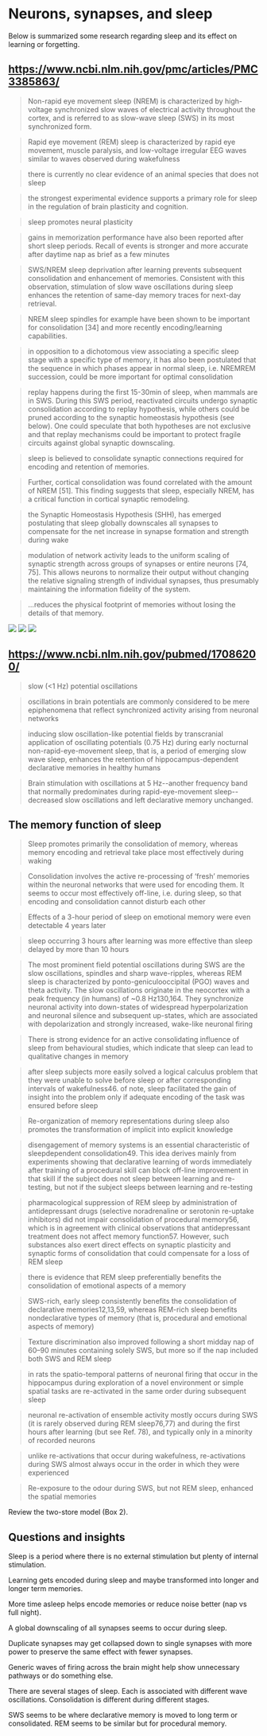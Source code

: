 # Neurons, synapses, and sleep

Below is summarized some research regarding sleep and its effect on learning
or forgetting.

## https://www.ncbi.nlm.nih.gov/pmc/articles/PMC3385863/

> Non-rapid eye movement sleep (NREM) is characterized by high-voltage synchronized slow waves of electrical activity throughout the cortex, and is referred to as slow-wave sleep (SWS) in its most synchronized form.

> Rapid eye movement (REM) sleep is characterized by rapid eye movement, muscle paralysis, and low-voltage irregular EEG waves similar to waves observed during wakefulness

> there is currently no clear evidence of an animal species that does not sleep

> the strongest experimental evidence supports a primary role for sleep in the regulation of brain plasticity and cognition.

> sleep promotes neural plasticity

> gains in memorization performance have also been reported after short sleep periods. Recall of events is stronger and more accurate after daytime nap as brief as a few minutes

>  SWS/NREM sleep deprivation after learning prevents subsequent consolidation and enhancement of memories. Consistent with this observation, stimulation of slow wave oscillations during sleep enhances the retention of same-day memory traces for next-day retrieval.

> NREM sleep spindles for example have been shown to be important for consolidation [34] and more recently encoding/learning capabilities.

> in opposition to a dichotomous view associating a specific sleep stage with a specific type of memory, it has also been postulated that the sequence in which phases appear in normal sleep, i.e. NREMREM succession, could be more important for optimal consolidation

> replay happens during the first 15-30min of sleep, when mammals are in SWS. During this SWS period, reactivated circuits undergo synaptic consolidation according to replay hypothesis, while others could be pruned according to the synaptic homeostasis hypothesis (see below). One could speculate that both hypotheses are not exclusive and that replay mechanisms could be important to protect fragile circuits against global synaptic downscaling.

> sleep is believed to consolidate synaptic connections required for encoding and retention of memories.

> Further, cortical consolidation was found correlated with the amount of NREM [51]. This finding suggests that sleep, especially NREM, has a critical function in cortical synaptic remodeling.

> the Synaptic Homeostasis Hypothesis (SHH), has emerged postulating that sleep globally downscales all synapses to compensate for the net increase in synapse formation and strength during wake

> modulation of network activity leads to the uniform scaling of synaptic strength across groups of synapses or entire neurons [74, 75]. This allows neurons to normalize their output without changing the relative signaling strength of individual synapses, thus presumably maintaining the information fidelity of the system.

> ...reduces the physical footprint of memories without losing the details of that memory.

![](https://www.ncbi.nlm.nih.gov/corecgi/tileshop/tileshop.fcgi?p=PMC3&id=379059&s=31&r=1&c=1) ![](https://www.ncbi.nlm.nih.gov/corecgi/tileshop/tileshop.fcgi?p=PMC3&id=379059&s=31&r=1&c=2) ![](https://www.ncbi.nlm.nih.gov/corecgi/tileshop/tileshop.fcgi?p=PMC3&id=379059&s=31&r=1&c=3)

## https://www.ncbi.nlm.nih.gov/pubmed/17086200/

> slow (<1 Hz) potential oscillations

> oscillations in brain potentials are commonly considered to be mere epiphenomena that reflect synchronized activity arising from neuronal networks

> inducing slow oscillation-like potential fields by transcranial application of oscillating potentials (0.75 Hz) during early nocturnal non-rapid-eye-movement sleep, that is, a period of emerging slow wave sleep, enhances the retention of hippocampus-dependent declarative memories in healthy humans

> Brain stimulation with oscillations at 5 Hz--another frequency band that normally predominates during rapid-eye-movement sleep--decreased slow oscillations and left declarative memory unchanged.

## The memory function of sleep

> Sleep promotes primarily
the consolidation of memory, whereas memory encoding
and retrieval take place most effectively during waking

> Consolidation involves the active re-processing of ‘fresh’
memories within the neuronal networks that were used
for encoding them. It seems to occur most effectively
off-line, i.e. during sleep, so that encoding and consolidation
cannot disturb each other

> Effects of a 3-hour period of sleep on
emotional memory were even detectable 4 years later

> sleep occurring 3 hours after learning
was more effective than sleep delayed by more than
10 hours

> The most prominent field potential oscillations during SWS
are the slow oscillations, spindles and sharp wave-ripples,
whereas REM sleep is characterized by ponto-geniculooccipital
(PGO) waves and theta activity. The slow oscillations
originate in the neocortex with a peak frequency (in humans)
of ~0.8 Hz130,164. They synchronize neuronal activity into
down-states of widespread hyperpolarization and neuronal
silence and subsequent up-states, which are associated with
depolarization and strongly increased, wake-like neuronal
firing

> There is strong evidence for an active consolidating
influence of sleep from behavioural studies,
which indicate that sleep can lead to qualitative changes
in memory

> after sleep subjects more easily solved
a logical calculus problem that they were unable to solve
before sleep or after corresponding intervals of wakefulness46.
of note, sleep facilitated the gain of insight into
the problem only if adequate encoding of the task was
ensured before sleep

> Re-organization of memory representations
during sleep also promotes the transformation of
implicit into explicit knowledge

> disengagement
of memory systems is an essential characteristic of sleepdependent
consolidation49. This idea derives mainly
from experiments showing that declarative learning of
words immediately after training of a procedural skill
can block off-line improvement in that skill if the subject
does not sleep between learning and re-testing, but not if
the subject sleeps between learning and re-testing

> pharmacological
suppression of REM sleep by administration of antidepressant
drugs (selective noradrenaline or serotonin
re-uptake inhibitors) did not impair consolidation of
procedural memory56, which is in agreement with clinical
observations that antidepressant treatment does not
affect memory function57. However, such substances also
exert direct effects on synaptic plasticity and synaptic
forms of consolidation that could compensate for a loss
of REM sleep

> there is evidence that REM sleep preferentially benefits
the consolidation of emotional aspects of a memory

> SWS-rich, early sleep
consistently benefits the consolidation of declarative
memories12,13,59, whereas REM-rich sleep benefits nondeclarative
types of memory (that is, procedural and
emotional aspects of memory)

> Texture discrimination also improved
following a short midday nap of 60–90 minutes containing
solely SWS, but more so if the nap included
both SWS and REM sleep

>  in rats the spatio-temporal patterns of neuronal
firing that occur in the hippocampus during exploration
of a novel environment or simple spatial tasks are
re-activated in the same order during subsequent sleep

> neuronal re-activation of ensemble activity mostly
occurs during SWS (it is rarely observed during REM
sleep76,77) and during the first hours after learning (but
see Ref. 78), and typically only in a minority of recorded
neurons

> unlike re-activations that occur
during wakefulness, re-activations during SWS almost
always occur in the order in which they were experienced

> Re-exposure to the odour during SWS, but not
REM sleep, enhanced the spatial memories

Review the two-store model (Box 2).

## Questions and insights

Sleep is a period where there is no external stimulation but plenty of
internal stimulation.

Learning gets encoded during sleep and maybe transformed into longer and
longer term memories.

More time asleep helps encode memories or reduce noise better (nap vs full night).

A global downscaling of all synapses seems to occur during sleep.

Duplicate synapses may get collapsed down to single synapses with more power to preserve the same effect with fewer synapses.

Generic waves of firing across the brain might help show unnecessary pathways or do something else.

There are several stages of sleep. Each is associated with different wave oscillations. Consolidation is different during different stages.

SWS seems to be where declarative memory is moved to long term or consolidated. REM seems to be similar but for procedural memory.
